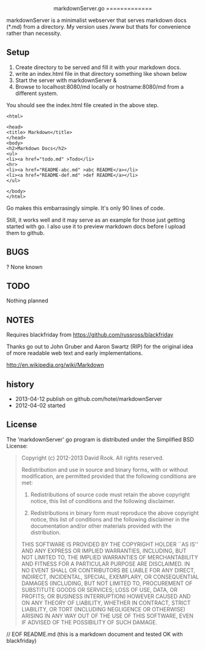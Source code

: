 
<center>
markdownServer.go
=============
</center>

markdownServer is a minimalist webserver that serves markdown docs (*.md)
from a directory.  My version uses /www but thats for convenience rather
than necessity.

Setup
-----

1. Create directory to be served and fill it with your markdown docs.
1. write an index.html file in that directory something like shown below
1. Start the server with markdownServer &
1. Browse to localhost:8080/md locally or hostname:8080/md from a different system.
 
You should see the index.html file created in the above step. 

```
<html>

<head>
<title> Markdown</title>
</head>
<body>
<h2>Markdown Docs</h2>
<ul>
<li><a href="todo.md" >Todo</li>
<hr>
<li><a href="README-abc.md" >abc README</a></li>
<li><a href="README-def.md" >def README</a></li>
</ul>

</body>
</html>
```

Go makes this embarrasingly simple. It's only 90 lines of code. 

Still, it works well and it may serve as an example
for those just getting started with go.  I also use it
to preview markdown docs before I upload them to github.


BUGS
----
? None known

TODO
----
Nothing planned

NOTES
-----
Requires blackfriday from https://github.com/russross/blackfriday

Thanks go out to John Gruber and Aaron Swartz (RIP) for the original 
idea of more readable web text and early implementations.

http://en.wikipedia.org/wiki/Markdown

history
-------
* 2013-04-12 publish on github.com/hotei/markdownServer
* 2012-04-02 started

License
-------
The 'markdownServer' go program is distributed under the Simplified BSD License:

> Copyright (c) 2012-2013 David Rook. All rights reserved.
> 
> Redistribution and use in source and binary forms, with or without modification, are
> permitted provided that the following conditions are met:
> 
>    1. Redistributions of source code must retain the above copyright notice, this list of
>       conditions and the following disclaimer.
> 
>    2. Redistributions in binary form must reproduce the above copyright notice, this list
>       of conditions and the following disclaimer in the documentation and/or other materials
>       provided with the distribution.
> 
> THIS SOFTWARE IS PROVIDED BY THE COPYRIGHT HOLDER ``AS IS'' AND ANY EXPRESS OR IMPLIED
> WARRANTIES, INCLUDING, BUT NOT LIMITED TO, THE IMPLIED WARRANTIES OF MERCHANTABILITY AND
> FITNESS FOR A PARTICULAR PURPOSE ARE DISCLAIMED. IN NO EVENT SHALL <COPYRIGHT HOLDER> OR
> CONTRIBUTORS BE LIABLE FOR ANY DIRECT, INDIRECT, INCIDENTAL, SPECIAL, EXEMPLARY, OR
> CONSEQUENTIAL DAMAGES (INCLUDING, BUT NOT LIMITED TO, PROCUREMENT OF SUBSTITUTE GOODS OR
> SERVICES; LOSS OF USE, DATA, OR PROFITS; OR BUSINESS INTERRUPTION) HOWEVER CAUSED AND ON
> ANY THEORY OF LIABILITY, WHETHER IN CONTRACT, STRICT LIABILITY, OR TORT (INCLUDING
> NEGLIGENCE OR OTHERWISE) ARISING IN ANY WAY OUT OF THE USE OF THIS SOFTWARE, EVEN IF
> ADVISED OF THE POSSIBILITY OF SUCH DAMAGE.

// EOF README.md  (this is a markdown document and tested OK with blackfriday)

